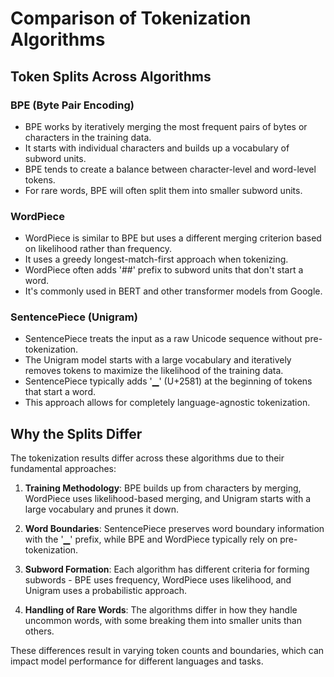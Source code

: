 # Comparison of Tokenization Algorithms

## Token Splits Across Algorithms

### BPE (Byte Pair Encoding)
- BPE works by iteratively merging the most frequent pairs of bytes or characters in the training data.
- It starts with individual characters and builds up a vocabulary of subword units.
- BPE tends to create a balance between character-level and word-level tokens.
- For rare words, BPE will often split them into smaller subword units.

### WordPiece
- WordPiece is similar to BPE but uses a different merging criterion based on likelihood rather than frequency.
- It uses a greedy longest-match-first approach when tokenizing.
- WordPiece often adds '##' prefix to subword units that don't start a word.
- It's commonly used in BERT and other transformer models from Google.

### SentencePiece (Unigram)
- SentencePiece treats the input as a raw Unicode sequence without pre-tokenization.
- The Unigram model starts with a large vocabulary and iteratively removes tokens to maximize the likelihood of the training data.
- SentencePiece typically adds '▁' (U+2581) at the beginning of tokens that start a word.
- This approach allows for completely language-agnostic tokenization.

## Why the Splits Differ

The tokenization results differ across these algorithms due to their fundamental approaches:

1. **Training Methodology**: BPE builds up from characters by merging, WordPiece uses likelihood-based merging, and Unigram starts with a large vocabulary and prunes it down.

2. **Word Boundaries**: SentencePiece preserves word boundary information with the '▁' prefix, while BPE and WordPiece typically rely on pre-tokenization.

3. **Subword Formation**: Each algorithm has different criteria for forming subwords - BPE uses frequency, WordPiece uses likelihood, and Unigram uses a probabilistic approach.

4. **Handling of Rare Words**: The algorithms differ in how they handle uncommon words, with some breaking them into smaller units than others.

These differences result in varying token counts and boundaries, which can impact model performance for different languages and tasks.